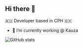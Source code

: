 ## Hi there 👋

🇦🇺 Developer based in CPH 🇩🇰


- 🔭 I’m currently working @ Kauza


![GitHub stats](https://stats-git-main-jefshes-projects.vercel.app/api?username=jefshe&hide_rank=trueshow_icons=true&bg_color=00000000)


